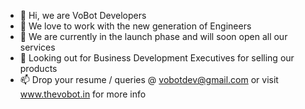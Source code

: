 - 👋 Hi, we are VoBot Developers
- 👀 We love to work with the new generation of Engineers
- 🌱 We are currently in the launch phase and will soon open all our services
- 💞️ Looking out for Business Development Executives for selling our products
- 📫 Drop your resume / queries @ vobotdev@gmail.com or visit www.thevobot.in for more info

<!---
VoBotDev/VoBotDev is a ✨ special ✨ repository because its `README.md` (this file) appears on your GitHub profile.
You can click the Preview link to take a look at your changes.
--->
